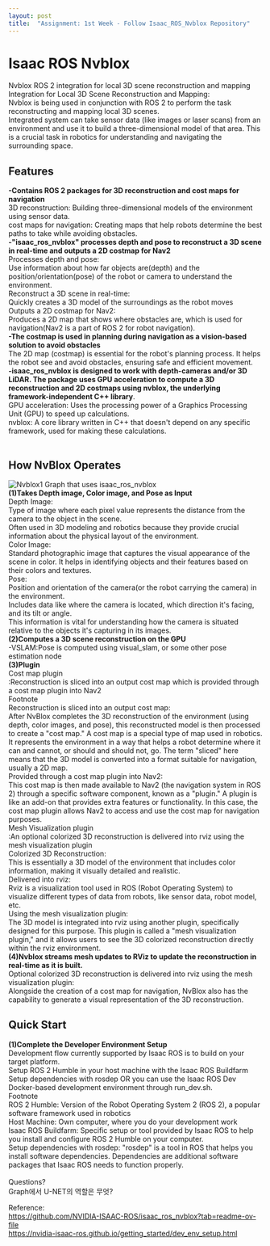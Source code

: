 ```yaml
---
layout: post
title:  "Assignment: 1st Week - Follow Isaac_ROS_Nvblox Repository"
---
```

# Isaac ROS Nvblox
Nvblox ROS 2 integration for local 3D scene reconstruction and mapping <br/>
Integration for Local 3D Scene Reconstruction and Mapping: <br/>
Nvblox is being used in conjunction with ROS 2 to perform the task reconstructing and mapping local 3D scenes. <br/>
Integrated system can take sensor data (like images or laser scans) from an environment and use it to build a three-dimensional model of that area. This is a crucial task in robotics for understanding and navigating the surrounding space. <br/>

## Features
**-Contains ROS 2 packages for 3D reconstruction and cost maps for navigation**  <br/>
3D reconstruction: Building three-dimensional models of the environment using sensor data. <br/>
cost maps for navigation: Creating maps that help robots determine the best paths to take while avoiding obstacles. <br/>
**-"isaac_ros_nvblox" processes depth and pose to reconstruct a 3D scene in real-time and outputs a 2D costmap for Nav2** <br/>
Processes depth and pose: <br/> 
Use information about how far objects are(depth) and the position/orientation(pose) of the robot or camera to understand the environment. <br/>
Reconstruct a 3D scene in real-time: <br/>
Quickly creates a 3D model of the surroundings as the robot moves<br/>
Outputs a 2D costmap for Nav2: <br/> 
Produces a 2D map that shows where obstacles are, which is used for navigation(Nav2 is a part of ROS 2 for robot navigation). <br/>
**-The costmap is used in planning during navigation as a vision-based solution to avoid obstacles** <br/>
The 2D map (costmap) is essential for the robot's planning process. It helps the robot see and avoid obstacles, ensuring safe and efficient movement. <br/>
**-isaac_ros_nvblox is designed to work with depth-cameras and/or 3D LiDAR. The package uses GPU acceleration to compute a 3D reconstruction and 2D costmaps using nvblox, the underlying framework-independent C++ library**. <br/>
GPU acceleration: Uses the processing power of a Graphics Processing Unit (GPU) to speed up calculations. <br/>
nvblox: A core library written in C++ that doesn't depend on any specific framework, used for making these calculations. <br/>
<br/>
## How NvBlox Operates
![Nvblox1](https://github.com/growingpenguin/growingpenguin.github.io/assets/110277903/6ed28fab-86ca-487b-b11d-b743e78144f7)
Graph that uses isaac_ros_nvblox <br/>
**(1)Takes Depth image, Color image, and Pose as Input** <br/>
Depth Image: <br/>
Type of image where each pixel value represents the distance from the camera to the object in the scene.  <br/> 
Often used in 3D modeling and robotics because they provide crucial information about the physical layout of the environment. <br/>
Color Image: <br/>
Standard photographic image that captures the visual appearance of the scene in color. It helps in identifying objects and their features based on their colors and textures. <br/>
Pose: <br/>
Position and orientation of the camera(or the robot carrying the camera) in the environment. <br/>
Includes data like where the camera is located, which direction it's facing, and its tilt or angle. <br/> 
This information is vital for understanding how the camera is situated relative to the objects it's capturing in its images. <br/>
**(2)Computes a 3D scene reconstruction on the GPU**  <br/>
-VSLAM:Pose is computed using visual_slam, or some other pose estimation node <br/>
**(3)Plugin** <br/>
Cost map plugin <br/>
:Reconstruction is sliced into an output cost map which is provided through a cost map plugin into Nav2 <br/>
Footnote <br/>
Reconstruction is sliced into an output cost map: <br/>
After NvBlox completes the 3D reconstruction of the environment (using depth, color images, and pose), this reconstructed model is then processed to create a "cost map." A cost map is a special type of map used in robotics. It represents the environment in a way that helps a robot determine where it can and cannot, or should and should not, go. The term "sliced" here means that the 3D model is converted into a format suitable for navigation, usually a 2D map. <br/>
Provided through a cost map plugin into Nav2: <br/>
This cost map is then made available to Nav2 (the navigation system in ROS 2) through a specific software component, known as a "plugin." A plugin is like an add-on that provides extra features or functionality. In this case, the cost map plugin allows Nav2 to access and use the cost map for navigation purposes. <br/>
Mesh Visualization plugin <br/>
:An optional colorized 3D reconstruction is delivered into rviz using the mesh visualization plugin <br/>
Colorized 3D Reconstruction:  <br/>
This is essentially a 3D model of the environment that includes color information, making it visually detailed and realistic. <br/>
Delivered into rviz:  <br/>
Rviz is a visualization tool used in ROS (Robot Operating System) to visualize different types of data from robots, like sensor data, robot model, etc. <br/>
Using the mesh visualization plugin:  <br/>
The 3D model is integrated into rviz using another plugin, specifically designed for this purpose. This plugin is called a "mesh visualization plugin," and it allows users to see the 3D colorized reconstruction directly within the rviz environment. <br/>
**(4)Nvblox streams mesh updates to RViz to update the reconstruction in real-time as it is built.** <br/>
Optional colorized 3D reconstruction is delivered into rviz using the mesh visualization plugin: <br/>
Alongside the creation of a cost map for navigation, NvBlox also has the capability to generate a visual representation of the 3D reconstruction. <br/>

## Quick Start
**(1)Complete the Developer Environment Setup** <br/>
Development flow currently supported by Isaac ROS is to build on your target platform. <br/>
Setup ROS 2 Humble in your host machine with the Isaac ROS Buildfarm <br/>
Setup dependencies with rosdep OR you can use the Isaac ROS Dev Docker-based development environment through run_dev.sh. <br/>
Footnote <br/>
ROS 2 Humble: Version of the Robot Operating System 2 (ROS 2), a popular software framework used in robotics <br/>
Host Machine: Own computer, where you do your development work <br/>
Isaac ROS Buildfarm: Specific setup or tool provided by Isaac ROS to help you install and configure ROS 2 Humble on your computer. <br/>
Setup dependencies with rosdep: "rosdep" is a tool in ROS that helps you install software dependencies. Dependencies are additional software packages that Isaac ROS needs to function properly. <br/>
<br/>
Questions? <br/>
Graph에서 U-NET의 역할은 무엇? <br/>

Reference: <br/>
https://github.com/NVIDIA-ISAAC-ROS/isaac_ros_nvblox?tab=readme-ov-file <br/>
https://nvidia-isaac-ros.github.io/getting_started/dev_env_setup.html <br/>
